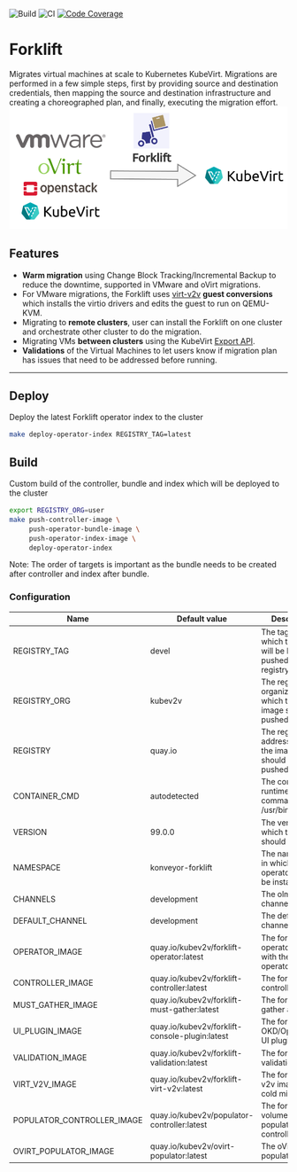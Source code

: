![Build](https://github.com/kubev2v/forklift/workflows/Build%20and%20push%20images/badge.svg)&nbsp;![CI](https://github.com/kubev2v/forklift/workflows/CI/badge.svg)&nbsp;[![Code Coverage](https://codecov.io/gh/kubev2v/forklift/branch/main/graph/badge.svg?token=VV6EBWKJGB)](https://codecov.io/gh/kubev2v/forklift)

# Forklift
Migrates virtual machines at scale to Kubernetes KubeVirt.
Migrations are performed in a few simple steps, first by providing source and destination credentials,
then mapping the source and destination infrastructure and creating a choreographed plan, and finally,
executing the migration effort.
![diagram.png](docs/diagram.png)

## Features
- **Warm migration** using Change Block Tracking/Incremental Backup to reduce the downtime, supported in VMware and oVirt migrations.
- For VMware migrations, the Forklift uses [virt-v2v](https://libguestfs.org/virt-v2v.1.html) **guest conversions** which installs the virtio drivers and edits the guest to run on QEMU-KVM.
- Migrating to **remote clusters**, user can install the Forklift on one cluster and orchestrate other cluster to do the migration.
- Migrating VMs **between clusters** using the KubeVirt [Export API](https://kubevirt.io/user-guide/storage/export_api/).
- **Validations** of the Virtual Machines to let users know if migration plan has issues that need to be addressed before running.
---

## Deploy
Deploy the latest Forklift operator index to the cluster
```bash
make deploy-operator-index REGISTRY_TAG=latest
```


## Build
Custom build of the controller, bundle and index which will be deployed to the cluster
```bash
export REGISTRY_ORG=user
make push-controller-image \
     push-operator-bundle-image \
     push-operator-index-image \
     deploy-operator-index
```
Note: The order of targets is important as the bundle needs to be created after controller and index after bundle.

### Configuration

| Name                       | Default value                                  | Description                                                            |
|----------------------------|------------------------------------------------|------------------------------------------------------------------------|
| REGISTRY_TAG               | devel                                          | The tag with which the image will be built and pushed to the registry. |
| REGISTRY_ORG               | kubev2v                                        | The registry organization to which the built image should be pushed.   |
| REGISTRY                   | quay.io                                        | The registry address to which the images should be pushed.             |
| CONTAINER_CMD              | autodetected                                   | The container runtime command (e.g.: /usr/bin/podman)                  |
| VERSION                    | 99.0.0                                         | The version with which the forklift should be built.                   |
| NAMESPACE                  | konveyor-forklift                              | The namespace in which the operator should be installed.               |
| CHANNELS                   | development                                    | The olm channels.                                                      |
| DEFAULT_CHANNEL            | development                                    | The default olm channel.                                               |
| OPERATOR_IMAGE             | quay.io/kubev2v/forklift-operator:latest       | The forklift operator image with the ansible-operator role.            |
| CONTROLLER_IMAGE           | quay.io/kubev2v/forklift-controller:latest     | The forklift controller image.                                         |
| MUST_GATHER_IMAGE          | quay.io/kubev2v/forklift-must-gather:latest    | The forklift must gather an image.                                     |
| UI_PLUGIN_IMAGE            | quay.io/kubev2v/forklift-console-plugin:latest | The forklift OKD/OpenShift UI plugin image.                            |
| VALIDATION_IMAGE           | quay.io/kubev2v/forklift-validation:latest     | The forklift validation image.                                         |
| VIRT_V2V_IMAGE             | quay.io/kubev2v/forklift-virt-v2v:latest       | The forklift virt v2v image for cold migration.                        |
| POPULATOR_CONTROLLER_IMAGE | quay.io/kubev2v/populator-controller:latest    | The forklift volume-populator controller image.                        |
| OVIRT_POPULATOR_IMAGE      | quay.io/kubev2v/ovirt-populator:latest         | The oVirt populator image.                                             |
